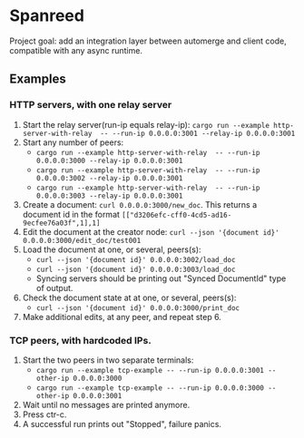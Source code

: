 # Spanreed

Project goal: add an integration layer between automerge and client code, compatible with any async runtime.

## Examples 

### HTTP servers, with one relay server

1. Start the relay server(run-ip equals relay-ip): `cargo run --example http-server-with-relay  -- --run-ip 0.0.0.0:3001 --relay-ip 0.0.0.0:3001`
2. Start any number of peers: 
   - `cargo run --example http-server-with-relay  -- --run-ip 0.0.0.0:3000 --relay-ip 0.0.0.0:3001`
   - `cargo run --example http-server-with-relay  -- --run-ip 0.0.0.0:3002 --relay-ip 0.0.0.0:3001`
   - `cargo run --example http-server-with-relay  -- --run-ip 0.0.0.0:3003 --relay-ip 0.0.0.0:3001`
3. Create a document: `curl 0.0.0.0:3000/new_doc`. This returns a document id in the format `[["d3206efc-cff0-4cd5-ad16-9ecfee76a03f",1],1]`
4. Edit the document at the creator node: `curl --json '{document id}' 0.0.0.0:3000/edit_doc/test001`
5. Load the document at one, or several, peers(s):
   - `curl --json '{document id}' 0.0.0.0:3002/load_doc`
   - `curl --json '{document id}' 0.0.0.0:3003/load_doc`
   - Syncing servers should be printing out "Synced DocumentId" type of output.
6. Check the document state at at one, or several, peers(s):
   - `curl --json '{document id}' 0.0.0.0:3000/print_doc`
7. Make additional edits, at any peer, and repeat step 6. 


### TCP peers, with hardcoded IPs.

1. Start the two peers in two separate terminals:
   - `cargo run --example tcp-example -- --run-ip 0.0.0.0:3001 --other-ip 0.0.0.0:3000`
   - `cargo run --example tcp-example -- --run-ip 0.0.0.0:3000 --other-ip 0.0.0.0:3001`
2. Wait until no messages are printed anymore.
3. Press ctr-c. 
4. A successful run prints out "Stopped", failure panics. 